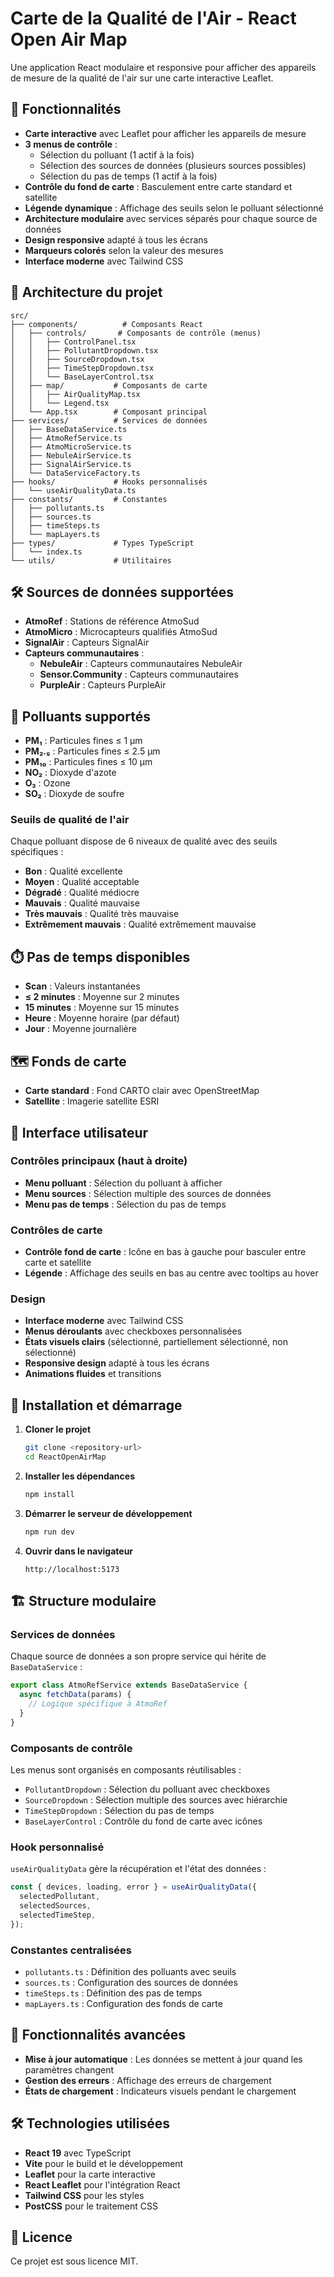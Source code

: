 # Carte de la Qualité de l'Air - React Open Air Map

Une application React modulaire et responsive pour afficher des appareils de mesure de la qualité de l'air sur une carte interactive Leaflet.

## 🚀 Fonctionnalités

- **Carte interactive** avec Leaflet pour afficher les appareils de mesure
- **3 menus de contrôle** :
  - Sélection du polluant (1 actif à la fois)
  - Sélection des sources de données (plusieurs sources possibles)
  - Sélection du pas de temps (1 actif à la fois)
- **Contrôle du fond de carte** : Basculement entre carte standard et satellite
- **Légende dynamique** : Affichage des seuils selon le polluant sélectionné
- **Architecture modulaire** avec services séparés pour chaque source de données
- **Design responsive** adapté à tous les écrans
- **Marqueurs colorés** selon la valeur des mesures
- **Interface moderne** avec Tailwind CSS

## 📁 Architecture du projet

```
src/
├── components/          # Composants React
│   ├── controls/       # Composants de contrôle (menus)
│   │   ├── ControlPanel.tsx
│   │   ├── PollutantDropdown.tsx
│   │   ├── SourceDropdown.tsx
│   │   ├── TimeStepDropdown.tsx
│   │   └── BaseLayerControl.tsx
│   ├── map/           # Composants de carte
│   │   ├── AirQualityMap.tsx
│   │   └── Legend.tsx
│   └── App.tsx        # Composant principal
├── services/          # Services de données
│   ├── BaseDataService.ts
│   ├── AtmoRefService.ts
│   ├── AtmoMicroService.ts
│   ├── NebuleAirService.ts
│   ├── SignalAirService.ts
│   └── DataServiceFactory.ts
├── hooks/             # Hooks personnalisés
│   └── useAirQualityData.ts
├── constants/         # Constantes
│   ├── pollutants.ts
│   ├── sources.ts
│   ├── timeSteps.ts
│   └── mapLayers.ts
├── types/             # Types TypeScript
│   └── index.ts
└── utils/             # Utilitaires
```

## 🛠️ Sources de données supportées

- **AtmoRef** : Stations de référence AtmoSud
- **AtmoMicro** : Microcapteurs qualifiés AtmoSud
- **SignalAir** : Capteurs SignalAir
- **Capteurs communautaires** :
  - **NebuleAir** : Capteurs communautaires NebuleAir
  - **Sensor.Community** : Capteurs communautaires
  - **PurpleAir** : Capteurs PurpleAir

## 🎨 Polluants supportés

- **PM₁** : Particules fines ≤ 1 µm
- **PM₂.₅** : Particules fines ≤ 2.5 µm
- **PM₁₀** : Particules fines ≤ 10 µm
- **NO₂** : Dioxyde d'azote
- **O₃** : Ozone
- **SO₂** : Dioxyde de soufre

### Seuils de qualité de l'air

Chaque polluant dispose de 6 niveaux de qualité avec des seuils spécifiques :

- **Bon** : Qualité excellente
- **Moyen** : Qualité acceptable
- **Dégradé** : Qualité médiocre
- **Mauvais** : Qualité mauvaise
- **Très mauvais** : Qualité très mauvaise
- **Extrêmement mauvais** : Qualité extrêmement mauvaise

## ⏱️ Pas de temps disponibles

- **Scan** : Valeurs instantanées
- **≤ 2 minutes** : Moyenne sur 2 minutes
- **15 minutes** : Moyenne sur 15 minutes
- **Heure** : Moyenne horaire (par défaut)
- **Jour** : Moyenne journalière

## 🗺️ Fonds de carte

- **Carte standard** : Fond CARTO clair avec OpenStreetMap
- **Satellite** : Imagerie satellite ESRI

## 🎨 Interface utilisateur

### Contrôles principaux (haut à droite)

- **Menu polluant** : Sélection du polluant à afficher
- **Menu sources** : Sélection multiple des sources de données
- **Menu pas de temps** : Sélection du pas de temps

### Contrôles de carte

- **Contrôle fond de carte** : Icône en bas à gauche pour basculer entre carte et satellite
- **Légende** : Affichage des seuils en bas au centre avec tooltips au hover

### Design

- **Interface moderne** avec Tailwind CSS
- **Menus déroulants** avec checkboxes personnalisées
- **États visuels clairs** (sélectionné, partiellement sélectionné, non sélectionné)
- **Responsive design** adapté à tous les écrans
- **Animations fluides** et transitions

## 🚀 Installation et démarrage

1. **Cloner le projet**

   ```bash
   git clone <repository-url>
   cd ReactOpenAirMap
   ```

2. **Installer les dépendances**

   ```bash
   npm install
   ```

3. **Démarrer le serveur de développement**

   ```bash
   npm run dev
   ```

4. **Ouvrir dans le navigateur**
   ```
   http://localhost:5173
   ```

## 🏗️ Structure modulaire

### Services de données

Chaque source de données a son propre service qui hérite de `BaseDataService` :

```typescript
export class AtmoRefService extends BaseDataService {
  async fetchData(params) {
    // Logique spécifique à AtmoRef
  }
}
```

### Composants de contrôle

Les menus sont organisés en composants réutilisables :

- `PollutantDropdown` : Sélection du polluant avec checkboxes
- `SourceDropdown` : Sélection multiple des sources avec hiérarchie
- `TimeStepDropdown` : Sélection du pas de temps
- `BaseLayerControl` : Contrôle du fond de carte avec icônes

### Hook personnalisé

`useAirQualityData` gère la récupération et l'état des données :

```typescript
const { devices, loading, error } = useAirQualityData({
  selectedPollutant,
  selectedSources,
  selectedTimeStep,
});
```

### Constantes centralisées

- `pollutants.ts` : Définition des polluants avec seuils
- `sources.ts` : Configuration des sources de données
- `timeSteps.ts` : Définition des pas de temps
- `mapLayers.ts` : Configuration des fonds de carte

## 🎯 Fonctionnalités avancées

- **Mise à jour automatique** : Les données se mettent à jour quand les paramètres changent
- **Gestion des erreurs** : Affichage des erreurs de chargement
- **États de chargement** : Indicateurs visuels pendant le chargement

## 🛠️ Technologies utilisées

- **React 19** avec TypeScript
- **Vite** pour le build et le développement
- **Leaflet** pour la carte interactive
- **React Leaflet** pour l'intégration React
- **Tailwind CSS** pour les styles
- **PostCSS** pour le traitement CSS

## 📝 Licence

Ce projet est sous licence MIT.
